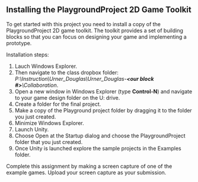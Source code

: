 ## Installing the PlaygroundProject 2D Game Toolkit

To get started with this project you need to install a copy of the PlaygroundProject 2D game toolkit. The toolkit provides a set of building blocks so that you can focus on designing your game and implementing a prototype.

Installation steps:

1. Lauch Windows Explorer.
1. Then navigate to the class dropbox folder: _P:\Instruction\Urner_Douglas\Urner_Douglas-**<our block #>**\Collaboration_.
1. Open a new window in Windows Explorer (type **Control-N**) and navigate to your game design folder on the U: drive.
1. Create a folder for the final project.
1. Make a copy of the Playground project folder by dragging it to the folder you just created.
1. Minimize Windows Explorer.
1. Launch Unity.
1. Choose Open at the Startup dialog and choose the PlaygroundProject folder that you just created.
1. Once Unity is launched explore the sample projects in the Examples folder.

Complete this assignment by making a screen capture of one of the example games. Upload your screen capture as your submission.
